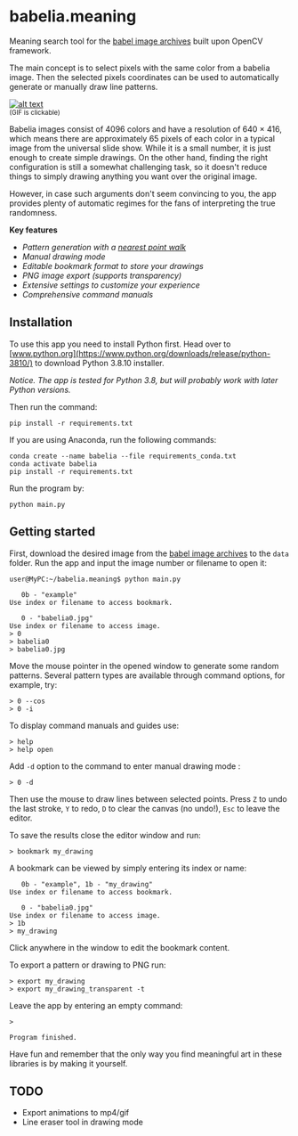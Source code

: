 # babelia.meaning
Meaning search tool for the [babel image archives](https://babelia.libraryofbabel.info/) built upon OpenCV framework.

The main concept is to select pixels with the same color from a babelia image. Then the selected pixels coordinates can be used to automatically generate or manually draw line patterns.

[![alt text](https://i.imgur.com/eaNz7NA.gif)](https://imgur.com/a/0tWv151)\
<sub>(GIF is clickable)</sub>

Babelia images consist of 4096 colors and have a resolution of 640 $\times$ 416, which means there are approximately 65 pixels of each color in a typical image from the universal slide show. While it is a small number, it is just enough to create simple drawings. On the other hand, finding the right configuration is still a somewhat challenging task, so it doesn't reduce things to simply drawing anything you want over the original image.

However, in case such arguments don't seem convincing to you, the app provides plenty of automatic regimes for the fans of interpreting the true randomness.

**Key features**

+ *Pattern generation with a [nearest point walk](https://en.wikipedia.org/wiki/Random_walk)*
+ *Manual drawing mode*
+ *Editable bookmark format to store your drawings*
+ *PNG image export (supports transparency)*
+ *Extensive settings to customize your experience*
+ *Comprehensive command manuals*

## Installation

To use this app you need to install Python first. Head over to [www.python.org](https://www.python.org/downloads/release/python-3810/) to download Python 3.8.10 installer.

*Notice. The app is tested for Python 3.8, but will probably work with later Python versions.*

Then run the command:

`pip install -r requirements.txt`

If you are using Anaconda, run the following commands:

`conda create --name babelia --file requirements_conda.txt`\
`conda activate babelia`\
`pip install -r requirements.txt`

Run the program by:

`python main.py`

## Getting started

First, download the desired image from the [babel image archives](https://babelia.libraryofbabel.info/) to the `data` folder. Run the app and input the image number or filename to open it:

```
user@MyPC:~/babelia.meaning$ python main.py

   0b - "example"
Use index or filename to access bookmark.

   0 - "babelia0.jpg"
Use index or filename to access image.
> 0
> babelia0
> babelia0.jpg
```

Move the mouse pointer in the opened window to generate some random patterns. Several pattern types are available through command options, for example, try:

```
> 0 --cos
> 0 -i
```

To display command manuals and guides use:

```
> help
> help open
```

Add `-d` option to the command to enter manual drawing mode :

```
> 0 -d
```

Then use the mouse to draw lines between selected points. Press `Z` to undo the last stroke, `Y` to redo, `D` to clear the canvas (no undo!), `Esc` to leave the editor.

To save the results close the editor window and run:

```
> bookmark my_drawing
```

A bookmark can be viewed by simply entering its index or name:

```
   0b - "example", 1b - "my_drawing"
Use index or filename to access bookmark.

   0 - "babelia0.jpg"
Use index or filename to access image.
> 1b
> my_drawing
```

Click anywhere in the window to edit the bookmark content.

To export a pattern or drawing to PNG run:

```
> export my_drawing
> export my_drawing_transparent -t
```

Leave the app by entering an empty command:

```
>

Program finished.
```

Have fun and remember that the only way you find meaningful art in these libraries is by making it yourself.

## TODO
+ Export animations to mp4/gif
+ Line eraser tool in drawing mode
